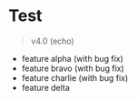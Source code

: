 # Test

> v4.0 (echo)

- feature alpha (with bug fix)
- feature bravo (with bug fix)
- feature charlie (with bug fix)
- feature delta

